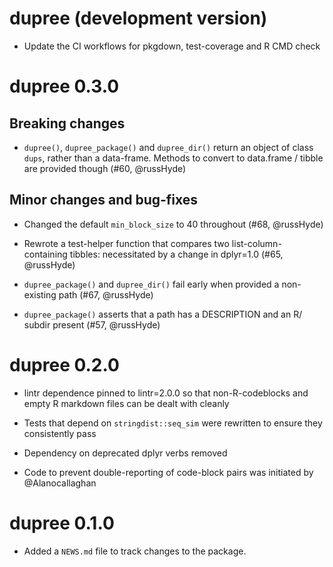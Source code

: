 # dupree (development version)

* Update the CI workflows for pkgdown, test-coverage and R CMD check

# dupree 0.3.0

## Breaking changes

* `dupree()`, `dupree_package()` and `dupree_dir()` return an object of class
  `dups`, rather than a data-frame. Methods to convert to data.frame / tibble
  are provided though (#60, @russHyde)

## Minor changes and bug-fixes

* Changed the default `min_block_size` to 40 throughout (#68, @russHyde)

* Rewrote a test-helper function that compares two list-column-containing
  tibbles: necessitated by a change in dplyr=1.0 (#65, @russHyde)

* `dupree_package()` and `dupree_dir()` fail early when provided a non-existing
  path (#67, @russHyde)

* `dupree_package()` asserts that a path has a DESCRIPTION and an R/ subdir
  present (#57, @russHyde)

# dupree 0.2.0

* lintr dependence pinned to lintr=2.0.0 so that non-R-codeblocks and empty R
markdown files can be dealt with cleanly

* Tests that depend on `stringdist::seq_sim` were rewritten to ensure they
consistently pass

* Dependency on deprecated dplyr verbs removed

* Code to prevent double-reporting of code-block pairs was
initiated by @Alanocallaghan

# dupree 0.1.0

* Added a `NEWS.md` file to track changes to the package.
